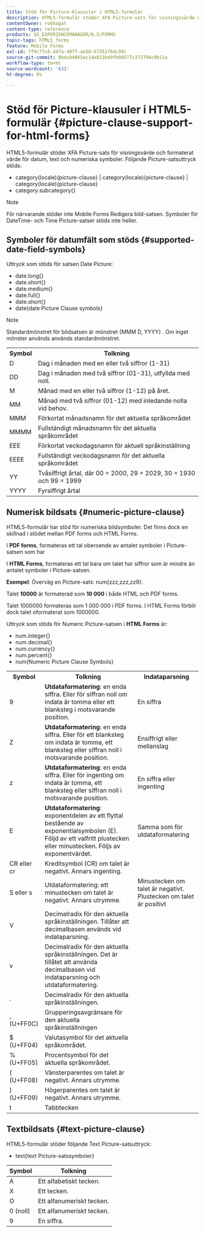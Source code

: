 ```yaml
---
title: Stöd för Picture-klausuler i HTML5-formulär
description: HTML5-formulär stöder XFA Picture-sats för visningsvärde och formaterat värde för datum, text och numeriska symboler.
contentOwner: robhagat
content-type: reference
products: SG_EXPERIENCEMANAGER/6.5/FORMS
topic-tags: hTML5_forms
feature: Mobile Forms
exl-id: 7f9c77c6-447a-407f-ae58-6735176dc99c
source-git-commit: 8b4cb4065ec14e813b49fb0d577c372790c9b21a
workflow-type: tm+mt
source-wordcount: '633'
ht-degree: 0%

---
```


# Stöd för Picture-klausuler i HTML5-formulär {#picture-clause-support-for-html-forms}

HTML5-formulär stöder XFA Picture-sats för visningsvärde och formaterat värde för datum, text och numeriska symboler. Följande Picture-satsuttryck stöds:

* category(locale){picture-clause} | category(locale){picture-clause} | category(locale){picture-clause}
* category.subcategory{}

>[!NOTE]
>
>För närvarande stöder inte Mobile Forms Redigera bild-satsen. Symboler för DateTime- och Time Picture-satser stöds inte heller.

## Symboler för datumfält som stöds {#supported-date-field-symbols}

Uttryck som stöds för satsen Date Picture:

* date.long{}
* date.short{}
* date.medium{}
* date.full{}
* date.short{}
* date{date Picture Clause symbols}

>[!NOTE]
>
>Standardmönstret för bildsatsen är mönstret {MMM D, YYYY} . Om inget mönster används används standardmönstret.

<table>
 <tbody>
  <tr>
   <th><strong>Symbol</strong></th>
   <th>Tolkning</th>
  </tr>
  <tr>
   <td>D</td>
   <td>Dag i månaden med en eller två siffror (1-31)</td>
  </tr>
  <tr>
   <td>DD</td>
   <td>Dag i månaden med två siffror (01-31), utfyllda med noll.<br /> </td>
  </tr>
  <tr>
   <td>M</td>
   <td>Månad med en eller två siffror (1-12) på året.<br /> </td>
  </tr>
  <tr>
   <td>MM</td>
   <td>Månad med två siffror (01-12) med inledande nolla vid behov.<br /> </td>
  </tr>
  <tr>
   <td>MMM</td>
   <td>Förkortat månadsnamn för det aktuella språkområdet<br /> </td>
  </tr>
  <tr>
   <td>MMMM</td>
   <td>Fullständigt månadsnamn för det aktuella språkområdet<br /> </td>
  </tr>
  <tr>
   <td>EEE</td>
   <td>Förkortat veckodagsnamn för aktuell språkinställning<br /> </td>
  </tr>
  <tr>
   <td>EEEE</td>
   <td>Fullständigt veckodagsnamn för det aktuella språkområdet<br /> </td>
  </tr>
  <tr>
   <td>YY</td>
   <td>Tvåsiffrigt årtal, där 00 = 2000, 29 = 2029, 30 = 1930 och 99 = 1999<br /> </td>
  </tr>
  <tr>
   <td>YYYY</td>
   <td>Fyrsiffrigt årtal<br /> </td>
  </tr>
 </tbody>
</table>

## Numerisk bildsats {#numeric-picture-clause}

HTML5-formulär har stöd för numeriska bildsymboler. Det finns dock en skillnad i stödet mellan PDF forms och HTML Forms.

I **PDF forms**, formateras ett tal oberoende av antalet symboler i Picture-satsen som har

I **HTML Forms**, formateras ett tal bara om talet har siffror som är mindre än antalet symboler i Picture-satsen.

**Exempel**: Överväg en Picture-sats: num{zzz,zzz,zz9}.

Talet **10000** är formaterad som **10 000** i både HTML och PDF forms.

Talet 1000000 formateras som 1 000 000 i PDF forms. I HTML Forms förblir dock talet oformaterat som 1000000.

Uttryck som stöds för Numeric Picture-satsen i **HTML Forms** är:

* num.integer{}
* num.decimal{}
* num.currency{}
* num.percent{}
* num{Numeric Picture Clause Symbols}

<table>
 <tbody>
  <tr>
   <th><strong>Symbol</strong></th>
   <th><strong>Tolkning</strong></th>
   <th>Indataparsning</th>
  </tr>
  <tr>
   <td>9</td>
   <td><strong>Utdataformatering</strong>: en enda siffra. Eller för siffran noll om indata är tomma eller ett blanksteg i motsvarande position.<br /> </td>
   <td>En siffra</td>
  </tr>
  <tr>
   <td>Z</td>
   <td><strong>Utdataformatering</strong>: en enda siffra. Eller för ett blanksteg om indata är tomma, ett blanksteg eller siffran noll i motsvarande position.<br /> </td>
   <td>Ensiffrigt eller mellanslag</td>
  </tr>
  <tr>
   <td>z</td>
   <td><strong>Utdataformatering</strong>: en enda siffra. Eller för ingenting om indata är tomma, ett blanksteg eller siffran noll i motsvarande position.<br /> </td>
   <td>En siffra eller ingenting</td>
  </tr>
  <tr>
   <td>E</td>
   <td><strong>Utdataformatering</strong>: exponentdelen av ett flyttal bestående av exponentialsymbolen (E). Följd av ett valfritt plustecken eller minustecken. Följs av exponentvärdet.<br /> </td>
   <td>Samma som för utdataformatering</td>
  </tr>
  <tr>
   <td>CR eller cr<br /> </td>
   <td>Kreditsymbol (CR) om talet är negativt. Annars ingenting.</td>
   <td><br type="_moz" /> </td>
  </tr>
  <tr>
   <td>S eller s<br /> </td>
   <td>Utdataformatering: ett minustecken om talet är negativt. Annars utrymme.<br /> </td>
   <td>Minustecken om talet är negativt. Plustecken om talet är positivt</td>
  </tr>
  <tr>
   <td>V</td>
   <td>Decimalradix för den aktuella språkinställningen. Tillåter att decimalbasen används vid indataparsning.</td>
   <td><br type="_moz" /> </td>
  </tr>
  <tr>
   <td>v</td>
   <td>Decimalradix för den aktuella språkinställningen. Det är tillåtet att använda decimalbasen vid indataparsning och utdataformatering.</td>
   <td><br type="_moz" /> </td>
  </tr>
  <tr>
   <td>.</td>
   <td>Decimalradix för den aktuella språkinställningen.</td>
   <td><br type="_moz" /> </td>
  </tr>
  <tr>
   <td>, (U+FF0C)</td>
   <td>Grupperingsavgränsare för den aktuella språkinställningen</td>
   <td><br type="_moz" /> </td>
  </tr>
  <tr>
   <td>$ (U+FF04)</td>
   <td>Valutasymbol för det aktuella språkområdet.</td>
   <td><br type="_moz" /> </td>
  </tr>
  <tr>
   <td>% (U+FF05)</td>
   <td>Procentsymbol för det aktuella språkområdet.</td>
   <td><br type="_moz" /> </td>
  </tr>
  <tr>
   <td>( (U+FF08)</td>
   <td>Vänsterparentes om talet är negativt. Annars utrymme.</td>
   <td><br type="_moz" /> </td>
  </tr>
  <tr>
   <td>) (U+FF09)</td>
   <td>Högerparentes om talet är negativt. Annars utrymme.</td>
   <td><br type="_moz" /> </td>
  </tr>
  <tr>
   <td>t</td>
   <td>Tabbtecken</td>
   <td><br type="_moz" /> </td>
  </tr>
 </tbody>
</table>

## Textbildsats {#text-picture-clause}

HTML5-formulär stöder följande Text Picture-satsuttryck:

* text{text Picture-satssymboler}

| **Symbol** | **Tolkning** |
|---|---|
| A | Ett alfabetiskt tecken. |
| X | Ett tecken. |
| O | Ett alfanumeriskt tecken. |
| 0 (noll) | Ett alfanumeriskt tecken. |
| 9 | En siffra. |
